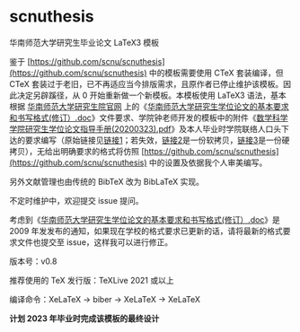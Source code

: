 # scnuthesis
华南师范大学研究生毕业论文 LaTeX3 模板

鉴于 [https://github.com/scnu/scnuthesis](https://github.com/scnu/scnuthesis) 中的模板需要使用 CTeX 套装编译，但 CTeX 套装过于老旧，已不再适应当今排版需求，且原作者已停止维护该模板。因此决定另辟蹊径，从 0 开始重新做一个新模板。本模板使用 LaTeX3 语法，基本根据 [华南师范大学研究生院官网](http://yjsy.scnu.edu.cn/a/20090422/394.html) 上的《[华南师范大学研究生学位论文的基本要求和书写格式(修订）.doc](http://statics.scnu.edu.cn/pics/yjsy/2015/0829/1440826499788342.doc)》文件要求、学院钟老师开发的模板中的附件《[数学科学学院研究生学位论文指导手册(20200323).pdf](https://github.com/zsben2/scnu_graduate_files/files/11153859/20200323.pdf)》及本人毕业时学院联络人口头下达的要求编写（原始链接见[链接1](https://kdocs.cn/l/com24UNXUG1O)；若失效，[链接2](https://docs.qq.com/doc/DQUFLdUJ4eld3WXZn)是一份软拷贝，[链接3](https://github.com/zsben2/scnu_graduate_files/files/11153927/default.pdf)是一份硬拷贝），无给出明确要求的格式将仿照 [https://github.com/scnu/scnuthesis](https://github.com/scnu/scnuthesis) 中的设置及依据我个人审美编写。

另外文献管理也由传统的 BibTeX 改为 BibLaTeX 实现。

不定时维护中，欢迎提交 issue 提问。

考虑到《[华南师范大学研究生学位论文的基本要求和书写格式(修订）.doc](http://statics.scnu.edu.cn/pics/yjsy/2015/0829/1440826499788342.doc)》是 2009 年发发布的通知，如果现在学校的格式要求已更新的话，请将最新的格式要求文件也提交至 issue，这样我可以进行修正。

版本号：v0.8

推荐使用的 TeX 发行版：TeXLive 2021 或以上

编译命令：XeLaTeX -> biber -> XeLaTeX -> XeLaTeX

**计划 2023 年毕业时完成该模板的最终设计**
